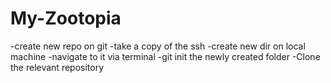# My-Zootopia

-create new repo on git
-take a copy of the ssh
-create new dir on local machine
-navigate to it via terminal
-git init the newly created folder
-Clone the relevant repository
